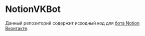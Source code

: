# NotionVKBot

Данный репозиторий содержит исходный код для [бота Notion Вконтакте](https://vk.com/club212106635).
